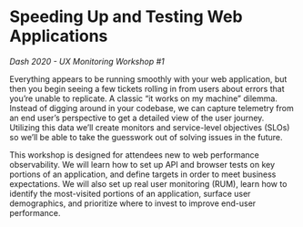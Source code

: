 # Speeding Up and Testing Web Applications
_Dash 2020 - UX Monitoring Workshop #1_

Everything appears to be running smoothly with your web application, but then you begin seeing a few tickets rolling in from users about errors that you’re unable to replicate. A classic “it works on my machine” dilemma. Instead of digging around in your codebase, we can capture telemetry from an end user’s perspective to get a detailed view of the user journey. Utilizing this data we’ll create monitors and service-level objectives (SLOs) so we’ll be able to take the guesswork out of solving issues in the future.

This workshop is designed for attendees new to web performance observability. We will learn how to set up API and browser tests on key portions of an application, and define targets in order to meet business expectations. We will also set up real user monitoring (RUM), learn how to identify the most-visited portions of an application, surface user demographics, and prioritize where to invest to improve end-user performance.
